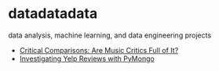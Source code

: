 # datadatadata
data analysis, machine learning, and data engineering projects

* [Critical Comparisons: Are Music Critics Full of It?](https://github.com/arhanv/datadatadata/tree/main/Critical%20Comparisons)
* [Investigating Yelp Reviews with PyMongo](https://drive.google.com/file/d/1cwePn69hC7GnuGf5RnJToq1Ju2WxKIso/view?usp=drive_link)
